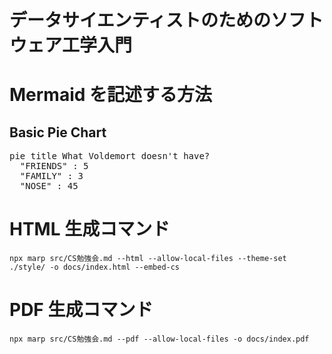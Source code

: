 # データサイエンティストのためのソフトウェア工学入門

# Mermaid を記述する方法

<!-- Marpと認識させるおまじない -->

## Basic Pie Chart

<!-- class名をmermaidとした要素タグ内に出力するMermaidコードを記載 -->
<pre class="mermaid">
pie title What Voldemort doesn't have?
  "FRIENDS" : 5
  "FAMILY" : 3
  "NOSE" : 45
</pre>

<!-- Mermaidを読み込み -->
<script type="module">
import mermaid from 'https://cdn.jsdelivr.net/npm/mermaid@11.4.1/dist/mermaid.esm.min.mjs';
mermaid.initialize({ startOnLoad: true });
</script>

# HTML 生成コマンド

```
npx marp src/CS勉強会.md --html --allow-local-files --theme-set ./style/ -o docs/index.html --embed-cs
```

# PDF 生成コマンド

```
npx marp src/CS勉強会.md --pdf --allow-local-files -o docs/index.pdf
```
